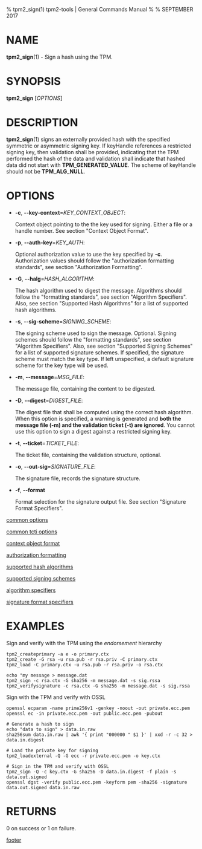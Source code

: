 % tpm2_sign(1) tpm2-tools | General Commands Manual
%
% SEPTEMBER 2017

# NAME

**tpm2_sign**(1) - Sign a hash using the TPM.

# SYNOPSIS

**tpm2_sign** [*OPTIONS*]

# DESCRIPTION

**tpm2_sign**(1) signs an externally provided hash with the specified symmetric or
asymmetric signing key. If keyHandle references a restricted signing key, then
validation shall be provided, indicating that the TPM performed the hash of the
data and validation shall indicate that hashed data did not start with
**TPM_GENERATED_VALUE**. The scheme of keyHandle should not be **TPM_ALG_NULL**.

# OPTIONS

  * **-c**, **--key-context**=_KEY\_CONTEXT\_OBJECT_:

    Context object pointing to the the key used for signing. Either a file or a
    handle number. See section "Context Object Format".

  * **-p**, **--auth-key**=_KEY\_AUTH_:

    Optional authorization value to use the key specified by **-c**.
    Authorization values should follow the "authorization formatting standards",
    see section "Authorization Formatting".

  * **-G**, **--halg**=_HASH\_ALGORITHM_:

    The hash algorithm used to digest the message.
    Algorithms should follow the "formatting standards", see section
    "Algorithm Specifiers".
    Also, see section "Supported Hash Algorithms" for a list of supported hash
    algorithms.

  * **-s**, **--sig-scheme**=_SIGNING\_SCHEME_:

    The signing scheme used to sign the message. Optional.
    Signing schemes should follow the "formatting standards", see section
     "Algorithm Specifiers".
    Also, see section "Supported Signing Schemes" for a list of supported
     signature schemes.
    If specified, the signature scheme must match the key type.
    If left unspecified, a default signature scheme for the key type will
     be used.

  * **-m**, **--message**=_MSG\_FILE_:

    The message file, containing the content to be  digested.

  * **-D**, **--digest**=_DIGEST\_FILE_:

    The digest file that shall be computed using the correct hash
    algorithm. When this option is specified, a warning is generated and
    **both the message file (-m) and the validation ticket (-t) are
    ignored**.
    You cannot use this option to sign a digest against a restricted
    signing key.

  * **-t**, **--ticket**=_TICKET\_FILE_:

    The ticket file, containing the validation structure, optional.

  * **-o**, **--out-sig**=_SIGNATURE\_FILE_:

    The signature file, records the signature structure.

  * **-f**, **--format**

    Format selection for the signature output file. See section "Signature Format Specifiers".

[common options](common/options.md)

[common tcti options](common/tcti.md)

[context object format](common/ctxobj.md)

[authorization formatting](common/authorizations.md)

[supported hash algorithms](common/hash.md)

[supported signing schemes](common/sign-alg.md)

[algorithm specifiers](common/alg.md)

[signature format specifiers](common/signature.md)

# EXAMPLES

Sign and verify with the TPM using the *endorsement* hierarchy
```
tpm2_createprimary -a e -o primary.ctx
tpm2_create -G rsa -u rsa.pub -r rsa.priv -C primary.ctx
tpm2_load -C primary.ctx -u rsa.pub -r rsa.priv -o rsa.ctx

echo "my message > message.dat
tpm2_sign -c rsa.ctx -G sha256 -m message.dat -s sig.rssa
tpm2_verifysignature -c rsa.ctx -G sha256 -m message.dat -s sig.rssa
```

Sign with the TPM and verify with OSSL
```
openssl ecparam -name prime256v1 -genkey -noout -out private.ecc.pem
openssl ec -in private.ecc.pem -out public.ecc.pem -pubout

# Generate a hash to sign
echo "data to sign" > data.in.raw
sha256sum data.in.raw | awk '{ print "000000 " $1 }' | xxd -r -c 32 > data.in.digest

# Load the private key for signing
tpm2_loadexternal -Q -G ecc -r private.ecc.pem -o key.ctx

# Sign in the TPM and verify with OSSL
tpm2_sign -Q -c key.ctx -G sha256 -D data.in.digest -f plain -s data.out.signed
openssl dgst -verify public.ecc.pem -keyform pem -sha256 -signature data.out.signed data.in.raw
```

# RETURNS

0 on success or 1 on failure.

[footer](common/footer.md)
